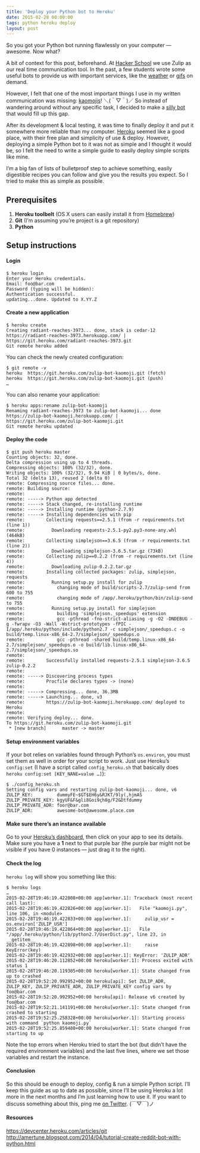 ```yaml
---
title: 'Deploy your Python bot to Heroku'
date: 2015-02-28 00:00:00 
tags: python heroku deploy
layout: post
---
```

So you got your Python bot running flawlessly on your computer — awesome. Now what?

A bit of context for this post, beforehand. At [Hacker School](https://www.hackerschool.com) we use Zulip as our real time communication tool. In the past, a few students wrote some useful bots to provide us with important services, like the [weather](https://github.com/stephsamson/weather-bot) or [gifs](https://github.com/dariajung/zulip-gif-bot) on demand.

However, I felt that one of the most important things I use in my written communication was missing: [kaomojis](http://en.wikipedia.org/wiki/Emoticon#Japanese_style)! ＼(＾▽＾)／ 
So instead of wandering around without any specific task, I decided to make a [silly bot](https://github.com/gnclmorais/zulip-bot-kaomoji) that would fill up this gap.

After its development & local testing, it was time to finally deploy it and put it somewhere more reliable than my computer. [Heroku](https://heroku.com) seemed like a good place, with their free plan and simplicity of use & deploy. However, deploying a simple Python bot to it was not as simple and I thought it would be, so I felt the need to write a simple guide to easily deploy simple scripts like mine.

I’m a big fan of lists of bulletproof step to achieve something, easily digestible recipes you can follow and give you the results you expect. So I tried to make this as simple as possible.

## Prerequisites
1. __Heroku toolbelt__ (OS X users can easily install it from [Homebrew](https://github.com/Homebrew/homebrew))
1. __Git__ (I’m assuming you’re project is a git repository)
1. __Python__

## Setup instructions

#### Login
```
$ heroku login
Enter your Heroku credentials.
Email: foo@bar.com
Password (typing will be hidden):
Authentication successful.
updating...done. Updated to X.YY.Z
```

#### Create a new application
```
$ heroku create
Creating radiant-reaches-3973... done, stack is cedar-12
https://radiant-reaches-3973.herokuapp.com/ | https://git.heroku.com/radiant-reaches-3973.git
Git remote heroku added
```

You can check the newly created configuration:

```
$ git remote -v
heroku	https://git.heroku.com/zulip-bot-kaomoji.git (fetch)
heroku	https://git.heroku.com/zulip-bot-kaomoji.git (push)
…
```

You can also rename your application:
```
$ heroku apps:rename zulip-bot-kaomoji
Renaming radiant-reaches-3973 to zulip-bot-kaomoji... done
https://zulip-bot-kaomoji.herokuapp.com/ | https://git.heroku.com/zulip-bot-kaomoji.git
Git remote heroku updated
```

#### Deploy the code
```
$ git push heroku master
Counting objects: 32, done.
Delta compression using up to 4 threads.
Compressing objects: 100% (32/32), done.
Writing objects: 100% (32/32), 9.94 KiB | 0 bytes/s, done.
Total 32 (delta 13), reused 2 (delta 0)
remote: Compressing source files... done.
remote: Building source:
remote:
remote: -----> Python app detected
remote: -----> Stack changed, re-installing runtime
remote: -----> Installing runtime (python-2.7.9)
remote: -----> Installing dependencies with pip
remote:        Collecting requests==2.5.1 (from -r requirements.txt (line 1))
remote:          Downloading requests-2.5.1-py2.py3-none-any.whl (464kB)
remote:        Collecting simplejson==3.6.5 (from -r requirements.txt (line 2))
remote:          Downloading simplejson-3.6.5.tar.gz (73kB)
remote:        Collecting zulip==0.2.2 (from -r requirements.txt (line 4))
remote:          Downloading zulip-0.2.2.tar.gz
remote:        Installing collected packages: zulip, simplejson, requests
remote:          Running setup.py install for zulip
remote:            changing mode of build/scripts-2.7/zulip-send from 600 to 755
remote:            changing mode of /app/.heroku/python/bin/zulip-send to 755
remote:          Running setup.py install for simplejson
remote:            building 'simplejson._speedups' extension
remote:            gcc -pthread -fno-strict-aliasing -g -O2 -DNDEBUG -g -fwrapv -O3 -Wall -Wstrict-prototypes -fPIC -I/app/.heroku/python/include/python2.7 -c simplejson/_speedups.c -o build/temp.linux-x86_64-2.7/simplejson/_speedups.o
remote:            gcc -pthread -shared build/temp.linux-x86_64-2.7/simplejson/_speedups.o -o build/lib.linux-x86_64-2.7/simplejson/_speedups.so
remote:
remote:        Successfully installed requests-2.5.1 simplejson-3.6.5 zulip-0.2.2
remote:
remote: -----> Discovering process types
remote:        Procfile declares types -> (none)
remote:
remote: -----> Compressing... done, 36.3MB
remote: -----> Launching... done, v3
remote:        https://zulip-bot-kaomoji.herokuapp.com/ deployed to Heroku
remote:
remote: Verifying deploy... done.
To https://git.heroku.com/zulip-bot-kaomoji.git
 * [new branch]      master -> master
```

#### Setup environment variables
If your bot relies on variables found through Python’s `os.environ`, you must set them as well in order for your script to work. Just use Heroku’s `config:set` (I have a script called `config_heroku.sh` that basically does `heroku config:set [KEY_NANE=value …]`):
```
$ ./config_heroku.sh
Setting config vars and restarting zulip-bot-kaomoji... done, v6
ZULIP_KEY:         dummyFE~$GT$EH6y&RJKT/9ly(,hjmAS
ZULIP_PRIVATE_KEY: kgyUF&F&gli8Goi9çh8g/F2&Dtfdummy
ZULIP_PRIVATE_ADR: foor@bar.com
ZULIP_ADR:         awesome-bot@awesome.place.com
```

#### Make sure there’s an instance available
Go to your [Heroku’s dashboard](https://dashboard.heroku.com/), then click on your app to see its details. Make sure you have a **1** next to that purple bar (the purple bar might not be visible if you have 0 instances — just drag it to the right).

#### Check the log
`heroku log` will show you something like this:
```
$ heroku logs
…
2015-02-28T19:46:19.422808+00:00 app[worker.1]: Traceback (most recent call last):
2015-02-28T19:46:19.422826+00:00 app[worker.1]:   File "kaomoji.py", line 106, in <module>
2015-02-28T19:46:19.422833+00:00 app[worker.1]:     zulip_usr = os.environ['ZULIP_USR']
2015-02-28T19:46:19.422864+00:00 app[worker.1]:   File "/app/.heroku/python/lib/python2.7/UserDict.py", line 23, in __getitem__
2015-02-28T19:46:19.422898+00:00 app[worker.1]:     raise KeyError(key)
2015-02-28T19:46:19.422932+00:00 app[worker.1]: KeyError: 'ZULIP_ADR'
2015-02-28T19:46:20.112852+00:00 heroku[worker.1]: Process exited with status 1
2015-02-28T19:46:20.119305+00:00 heroku[worker.1]: State changed from up to crashed
2015-02-28T19:52:20.992952+00:00 heroku[api]: Set ZULIP_ADR, ZULIP_KEY, ZULIP_PRIVATE_ADR, ZULIP_PRIVATE_KEY config vars by foo@bar.com
2015-02-28T19:52:20.992952+00:00 heroku[api]: Release v6 created by foo@bar.com
2015-02-28T19:52:21.141191+00:00 heroku[worker.1]: State changed from crashed to starting
2015-02-28T19:52:25.258328+00:00 heroku[worker.1]: Starting process with command `python kaomoji.py`
2015-02-28T19:52:25.859480+00:00 heroku[worker.1]: State changed from starting to up
```
Note the top errors when Heroku tried to start the bot (but didn’t have the required environment variables) and the last five lines, where we set those variables and restart the instance.

#### Conclusion
So this should be enough to deploy, config & run a simple Python script. I’ll keep this guide as up to date as possible, since I’ll be using Heroku a lot more in the next months and I’m just learning how to use it. If you want to discuss something about this, ping me [on Twitter](https://twitter.com/gnclmorais). (￣▽￣)ノ

#### Resources
https://devcenter.heroku.com/articles/git
http://amertune.blogspot.com/2014/04/tutorial-create-reddit-bot-with-python.html
